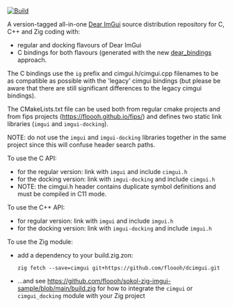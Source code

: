 [![Build](https://github.com/floooh/dcimgui/actions/workflows/build.yml/badge.svg)](https://github.com/floooh/dcimgui/actions/workflows/build.yml)

A version-tagged all-in-one [Dear ImGui](https://github.com/ocornut/imgui)
source distribution repository for C, C++ and Zig coding with:

- regular and docking flavours of Dear ImGui
- C bindings for both flavours (generated with the
  new [dear_bindings](https://github.com/dearimgui/dear_bindings) approach.

The C bindings use the `ig` prefix and cimgui.h/cimgui.cpp filenames to be as
compatible as possible with the 'legacy' cimgui bindings (but please be aware
that there are still significant differences to the legacy cimgui bindings).

The CMakeLists.txt file can be used both from regular cmake projects and
from fips projects (https://floooh.github.io/fips/) and defines two
static link libraries (`imgui` and `imgui-docking`).

NOTE: do not use the `imgui` and `imgui-docking` libraries together in the
same project since this will confuse header search paths.

To use the C API:

- for the regular version: link with `imgui` and include `cimgui.h`
- for the docking version: link with `imgui-docking` and include `cimgui.h`
- NOTE: the cimgui.h header contains duplicate symbol definitions and
  must be compiled in C11 mode.

To use the C++ API:

- for regular version: link with `imgui` and include `imgui.h`
- for the docking version: link with `imgui-docking` and include `imgui.h`

To use the Zig module:

- add a dependency to your build.zig.zon:
    ```
    zig fetch --save=cimgui git+https://github.com/floooh/dcimgui.git
    ```
- ...and see https://github.com/floooh/sokol-zig-imgui-sample/blob/main/build.zig
  for how to integrate the `cimgui` or `cimgui_docking` module with your Zig project
